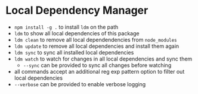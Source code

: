 # Local Dependency Manager

- `npm install -g .` to install `ldm` on the path
- `ldm` to show all local dependencies of this package
- `ldm clean` to remove all local dependendencies from `node_modules`
- `ldm update` to remove all local dependencies and install them again
- `ldm sync` to sync all installed local dependencies
- `ldm watch` to watch for changes in all local dependencies and sync them
  - `--sync` can be provided to sync all changes before watching
- all commands accept an additional reg exp pattern option to filter out local dependencies
- `--verbose` can be provided to enable verbose logging